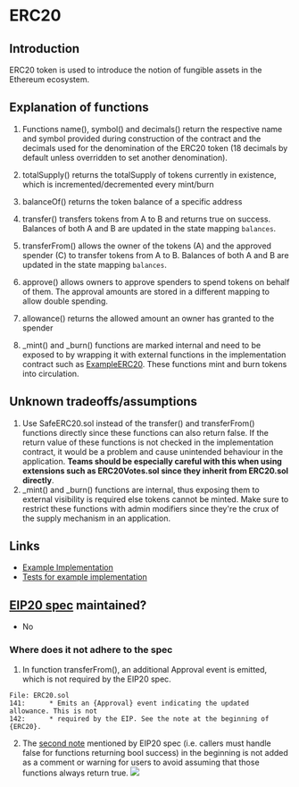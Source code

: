 # ERC20

## Introduction

ERC20 token is used to introduce the notion of fungible assets in the Ethereum ecosystem.

## Explanation of functions

1. Functions name(), symbol() and decimals() return the respective name and symbol provided during construction of the contract and the decimals used for the denomination of the ERC20 token (18 decimals by default unless overridden to set another denomination).

2. totalSupply() returns the totalSupply of tokens currently in existence, which is incremented/decremented every mint/burn

3. balanceOf() returns the token balance of a specific address

4. transfer() transfers tokens from A to B and returns true on success. Balances of both A and B are updated in the state mapping `balances`.

5. transferFrom() allows the owner of the tokens (A) and the approved spender (C) to transfer tokens from A to B. Balances of both A and B are updated in the state mapping `balances`.

6. approve() allows owners to approve spenders to spend tokens on behalf of them. The approval amounts are stored in a different mapping to allow double spending.

7. allowance() returns the allowed amount an owner has granted to the spender

8. _mint() and _burn() functions are marked internal and need to be exposed to by wrapping it with external functions in the implementation contract such as [ExampleERC20](./ExampleERC20.sol). These functions mint and burn tokens into circulation. 

## Unknown tradeoffs/assumptions

1. Use SafeERC20.sol instead of the transfer() and transferFrom() functions directly since these functions can also return false. If the return value of these functions is not checked in the implementation contract, it would be a problem and cause unintended behaviour in the application. **Teams should be especially careful with this when using extensions such as ERC20Votes.sol since they inherit from ERC20.sol directly**.
2. _mint() and _burn() functions are internal, thus exposing them to external visibility is required else tokens cannot be minted. Make sure to restrict these functions with admin modifiers since they're the crux of the supply mechanism in an application.

## Links
 - [Example Implementation](./ExampleERC20.sol)
 - [Tests for example implementation](../../../test/token/ERC20/)

## [EIP20 spec](https://eips.ethereum.org/EIPS/eip-20) maintained?
 - No

### Where does it not adhere to the spec
1. In function transferFrom(), an additional Approval event is emitted, which is not required by the EIP20 spec.
```solidity
File: ERC20.sol
141:      * Emits an {Approval} event indicating the updated allowance. This is not
142:      * required by the EIP. See the note at the beginning of {ERC20}.
```
2. The [second note](https://eips.ethereum.org/EIPS/eip-20#methods) mentioned by EIP20 spec (i.e. callers must handle false for functions returning bool success) in the beginning is not added as a comment or warning for users to avoid assuming that those functions always return true.
![](https://github.com/OpenZeppelin/openzeppelin-contracts/assets/109625274/47b1574b-9458-4e4e-9813-ebfe6fa9c6b9)